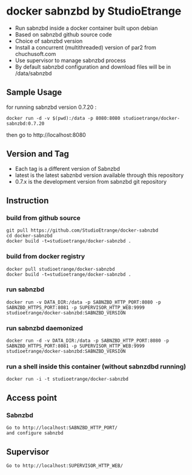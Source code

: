 # docker sabnzbd by StudioEtrange

* Run sabnzbd inside a docker container built upon debian
* Based on sabnzbd github source code
* Choice of sabnzbd version
* Install a concurrent (multithreaded) version of par2 from chuchusoft.com
* Use supervisor to manage sabnzbd process
* By default sabnzbd configuration and download files will be in /data/sabnzbd


## Sample Usage

for running sabnzbd version 0.7.20 :

	docker run -d -v $(pwd):/data -p 8080:8080 studioetrange/docker-sabnzbd:0.7.20

then go to http://localhost:8080

## Version and Tag

* Each tag is a different version of Sabnzbd
* latest is the latest sabznbd version available through this repository
* 0.7.x is the development version from sabnzbd git repository

## Instruction 

### build from github source

	git pull https://github.com/StudioEtrange/docker-sabnzbd
	cd docker-sabnzbd
	docker build -t=studioetrange/docker-sabnzbd .

### build from docker registry

	docker pull studioetrange/docker-sabnzbd
	docker build -t=studioetrange/docker-sabnzbd .

### run sabnzbd 

	docker run -v DATA_DIR:/data -p SABNZBD_HTTP_PORT:8080 -p SABNZBD_HTTPS_PORT:8081 -p SUPERVISOR_HTTP_WEB:9999 studioetrange/docker-sabnzbd:SABNZBD_VERSION

### run sabnzbd daemonized

	docker run -d -v DATA_DIR:/data -p SABNZBD_HTTP_PORT:8080 -p SABNZBD_HTTPS_PORT:8081 -p SUPERVISOR_HTTP_WEB:9999 studioetrange/docker-sabnzbd:SABNZBD_VERSION


### run a shell inside this container (without sabnzdbd running)

	docker run -i -t studioetrange/docker-sabnzbd

## Access point

### Sabnzbd

	Go to http://localhost:SABNZBD_HTTP_PORT/
	and configure sabnzbd

## Supervisor

	Go to http://localhost:SUPERVISOR_HTTP_WEB/
